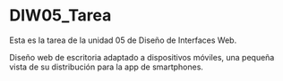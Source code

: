 # DIW05_Tarea
Esta es la tarea de la unidad 05 de Diseño de Interfaces Web.

Diseño web de escritoria adaptado a dispositivos móviles, una pequeña vista de su distribución para la app de smartphones.
